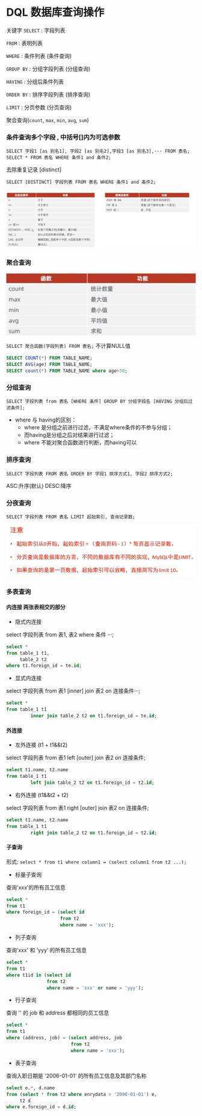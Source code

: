 # DQL 数据库查询操作

关键字 
`SELECT` : 字段列表

`FROM` : 表明列表

`WHERE` : 条件列表 (条件查询)

`GROUP BY` : 分组字段列表 (分组查询)

`HAVING` : 分组后条件列表

`ORDER BY` : 排序字段列表 (排序查询)

`LIMIT` : 分页参数 (分页查询)

聚合查询(`count`, `max`, `min`, `avg`, `sum`)

### 条件查询多个字段  , 中括号[]内为可选参数

`SELECT 字段1 [as 别名1], 字段2 [as 别名2],字段3 [as 别名3],··· FROM 表名;`
`SELECT * FROM 表名 WHERE 条件1 and 条件2;`

去除重复记录 [distinct]  

`SELECT [DISTINCT] 字段列表 FROM 表名 WHERE 条件1 and 条件2;`

![img.png](img.png)

### 聚合查询
![img_2.png](img_2.png)

`SELECT 聚合函数(字段列表) FROM 表名;`
不计算NULL值
```sql  
SELECT COUNT(*) FROM TABLE_NAME;
SELECT AVG(age) FROM TABLE_NAME;
SELECT count(*) FROM TABLE_NAME where age>30;
```

### 分组查询

`SELECT 字段列表 from 表名 [WHERE 条件] GROUP BY 分组字段名 [HAVING 分组后过滤条件];`

* where 与 having的区别：
  * where 是分组之前进行过滤，不满足where条件的不参与分组；
  * 而having是分组之后对结果进行过滤；
  * where 不能对聚合函数进行判断，而having可以

### 排序查询

`SELECT 字段列表 FROM 表名 ORDER BY 字段1 排序方式1, 字段2 排序方式2;`

ASC:升序(默认)
DESC:降序

### 分夜查询

`SELECT 字段列表 FROM 表名 LIMIT 起始索引, 查询记录数;`

![img_3.png](img_3.png)


### 多表查询

#### 内连接  两张表相交的部分
* 隐式内连接

select 字段列表 from 表1, 表2 where 条件 ···;

```sql
select *
from table_1 t1,
     table_2 t2
where t1.foreign_id = te.id;
```

* 显式内连接

select 字段列表 from 表1 [inner] join 表2 on 连接条件···;

```sql
select *
from table_1 t1
         inner join table_2 t2 on t1.foreign_id = te.id;
```

#### 外连接
* 左外连接 (t1 + t1&&t2)

select 字段列表 from 表1 left [outer] join 表2 on 连接条件;

```sql
select t1.name, t2.name
from table_1 t1
         left join table_2 t2 on t1.foreign_id = t2.id;
```

* 右外连接 (t1&&t2 + t2)

select 字段列表 from 表1 right [outer] join 表2 on 连接条件;

```sql
select t1.name, t2.name
from table_1 t1
         right join table_2 t2 on t1.foreign_id = t2.id;
```

#### 子查询

形式: `select * from t1 where column1 = (select column1 from t2 ...);`

* 标量子查询

查询'xxx'的所有员工信息
```sql
select *
from t1
where foreign_id = (select id 
                    from t2 
                    where name = 'xxx');
```

* 列子查询

查询‘xxx' 和 ’yyy‘ 的所有员工信息
```sql
select *
from t1
where t1id in (select id 
               from t2 
               where name = 'xxx' or name = 'yyy');
```

* 行子查询

查询 '' 的 job 和 address 都相同的员工信息
```sql
select *
from t1
where (address, job) = (select address, job 
                        from t2 
                        where name = 'xxx');
```

* 表子查询

查询入职日期是 '2006-01-01' 的所有员工信息及其部门名称

```sql
select e.*, d.name
from (select * from t2 where enrydata > '2006-01-01') e,
     t2 d
where e.foreign_id = d.id;
```

